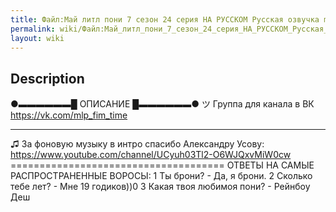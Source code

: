 ```yaml
---
title: Файл:Май литл пони 7 сезон 24 серия НА РУССКОМ Русская озвучка my little pony Эпизод 24 от Мастер Тайм
permalink: wiki/Файл:Май_литл_пони_7_сезон_24_серия_НА_РУССКОМ_Русская_озвучка_my_little_pony_Эпизод_24_от_Мастер_Тайм/
layout: wiki
---
```


## Description

●▬▬▬▬▬▬█ ОПИСАНИЕ █▬▬▬▬▬▬● ツ Группа для канала в ВК
<https://vk.com/mlp_fim_time>

------------------------------------------------------------------------

♫ За фоновую музыку в интро спасибо Александру Усову:
<https://www.youtube.com/channel/UCyuh03Tl2-O6WJQxvMiW0cw>
===================================== ОТВЕТЫ НА САМЫЕ РАСПРОСТРАНЕННЫЕ
ВОРОСЫ: 1 Ты брони? - Да, я брони. 2 Сколько тебе лет? - Мне 19
годиков))0 3 Какая твоя любимоя пони? - Рейнбоу Деш
